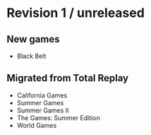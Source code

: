 # Revision 1 / unreleased

## New games

 - Black Belt

## Migrated from Total Replay

 - California Games
 - Summer Games
 - Summer Games II
 - The Games: Summer Edition
 - World Games
